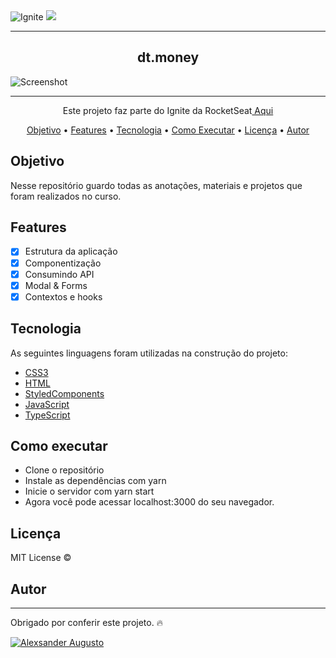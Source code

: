 
<img alt="Ignite" src="https://i.imgur.com/eCVyxxy.png">
<img src="https://img.shields.io/static/v1?label=Status&message=complete&color=00800&style=for-the-badge&logo=ghost"/>

---
<h2 align="center">dt.money</h2>
<img alt="Screenshot" src="https://github.com/shootowned/Ignite-reactJS-dt.money/blob/main/.github/screenshot.png">

---

<p align="center">Este projeto faz parte do Ignite da RocketSeat<a href="https://www.rocketseat.com.br/ignite" target='_blank'> Aqui </a> </p>

<p align="center">
 <a href="#Objetivo">Objetivo</a> •
 <a href="#Features">Features</a> • 
 <a href="#Tecnologia">Tecnologia</a> •
 <a href="#Como Executar">Como Executar</a> •
 <a href="#Licença">Licença</a> • 
 <a href="#Autor">Autor</a>
</p>

## Objetivo
Nesse repositório guardo todas as anotações, materiais e projetos que foram realizados no curso. 

## Features

- [x] Estrutura da aplicação
- [x] Componentização
- [x] Consumindo API
- [x] Modal & Forms
- [X] Contextos e hooks

## Tecnologia

As seguintes linguagens foram utilizadas na construção do projeto:

- [CSS3](https://developer.mozilla.org/pt-BR/docs/Web/CSS)
- [HTML](https://developer.mozilla.org/pt-BR/docs/Web/HTML)
- [StyledComponents](https://styled-components.com/)
- [JavaScript](https://developer.mozilla.org/pt-BR/docs/Web/JavaScript)
- [TypeScript](https://www.typescriptlang.org/)

## Como executar

- Clone o repositório
- Instale as dependências com yarn
- Inicie o servidor com yarn start
- Agora você pode acessar localhost:3000 do seu navegador.

## Licença

MIT License ©

## Autor
---

<p>Obrigado por conferir este projeto. 🔥</p> 

<a href="https://www.linkedin.com/in/shootowned/">
      <img alt="Alexsander Augusto" src="https://img.shields.io/badge/-Alexsander%20Augusto-blue?style=flat&logo=Linkedin&logoColor=white" />
</a>
